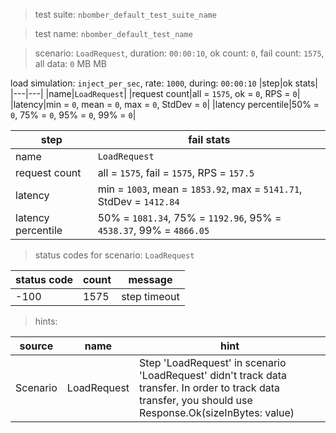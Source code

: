 > test suite: `nbomber_default_test_suite_name`

> test name: `nbomber_default_test_name`

> scenario: `LoadRequest`, duration: `00:00:10`, ok count: `0`, fail count: `1575`, all data: `0` MB MB

load simulation: `inject_per_sec`, rate: `1000`, during: `00:00:10`
|step|ok stats|
|---|---|
|name|`LoadRequest`|
|request count|all = `1575`, ok = `0`, RPS = `0`|
|latency|min = `0`, mean = `0`, max = `0`, StdDev = `0`|
|latency percentile|50% = `0`, 75% = `0`, 95% = `0`, 99% = `0`|

|step|fail stats|
|---|---|
|name|`LoadRequest`|
|request count|all = `1575`, fail = `1575`, RPS = `157.5`|
|latency|min = `1003`, mean = `1853.92`, max = `5141.71`, StdDev = `1412.84`|
|latency percentile|50% = `1081.34`, 75% = `1192.96`, 95% = `4538.37`, 99% = `4866.05`|
> status codes for scenario: `LoadRequest`

|status code|count|message|
|---|---|---|
|-100|1575|step timeout|

> hints:

|source|name|hint|
|---|---|---|
|Scenario|LoadRequest|Step 'LoadRequest' in scenario 'LoadRequest' didn't track data transfer. In order to track data transfer, you should use Response.Ok(sizeInBytes: value)|

